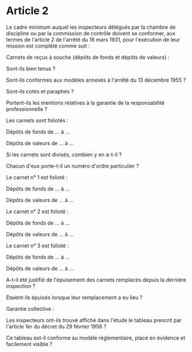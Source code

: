 # Article 2

Le cadre minimum auquel les inspecteurs délégués par la chambre de discipline ou par la commission de contrôle doivent se conformer, aux termes de l'article 2 de l'arrêté du 16 mars 1931, pour l'exécution de leur mission est complété comme suit :

Carnets de reçus à souche (dépôts de fonds et dépôts de valeurs) :

Sont-ils bien tenus ?

Sont-ils conformes aux modèles annexés à l'arrêté du 13 décembre 1955 ?

Sont-ils cotés et paraphés ?

Portent-ils les mentions relatives à la garantie de la responsabilité professionnelle ?

Les carnets sont foliotés :

Dépôts de fonds de ... à ...

Dépôts de valeurs de ... à ...

Si les carnets sont divisés, combien y en a-t-il ?

Chacun d'eux porte-t-il un numéro d'ordre particulier ?

Le carnet n° 1 est folioté :

Dépôts de fonds de ... à ...

Dépôts de valeurs de ... à ...

Le carnet n° 2 est folioté :

Dépôts de fonds de ... à ...

Dépôts de valeurs de ... à ...

Le carnet n° 3 est folioté :

Dépôts de fonds de ... à ...

Dépôts de valeurs de ... à ...

A-t-il été justifié de l'épuisement des carnets remplacés depuis la dernière inspection ?

Etaient-ils épuisés lorsque leur remplacement a eu lieu ?

Garantie collective :

Les inspecteurs ont-ils trouvé affiché dans l'étude le tableau prescrit par l'article 1er du décret du 29 février 1956 ?

Ce tableau est-il conforme au modèle réglementaire, placé en évidence et facilement visible ?
